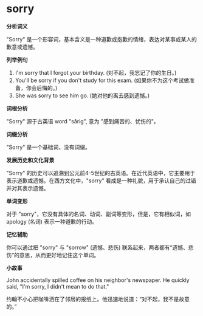 # sorry

**分析词义**

  

"Sorry" 是一个形容词，基本含义是一种道歉或抱歉的情绪，表达对某事或某人的歉意或遗憾。

  

**列举例句**

  

1.  I'm sorry that I forgot your birthday. (对不起，我忘记了你的生日。)
2.  You'll be sorry if you don't study for this exam. (如果你不为这个考试做准备，你会后悔的。)
3.  She was sorry to see him go. (她对他的离去感到遗憾。)

  

**词根分析**

  

"Sorry" 源于古英语 word "sārig", 意为 "感到痛苦的、忧伤的"。

  

**词缀分析**

  

"Sorry" 是一个基础词，没有词缀。

  

**发展历史和文化背景**

  

"Sorry" 的历史可以追溯到公元前4-5世纪的古英语。在近代英语中，它主要用于表示道歉或遗憾。在西方文化中，"sorry" 看成是一种礼貌，用于承认自己的过错并对其表示遗憾。

  

**单词变形**

  

对于 "sorry"，它没有具体的名词、动词、副词等变形，但是，它有相似词，如 apology (名词) 表示一种道歉的行动。

  

**记忆辅助**

  

你可以通过把 "sorry" 与 "sorrow" (遗憾、悲伤) 联系起来，两者都有“遗憾、悲伤”的意思，从而更好地记住这个单词。

  

**小故事**

  

John accidentally spilled coffee on his neighbor's newspaper. He quickly said, "I'm sorry, I didn't mean to do that."

  

约翰不小心把咖啡洒在了邻居的报纸上。他迅速地说道：“对不起，我不是故意的。”

